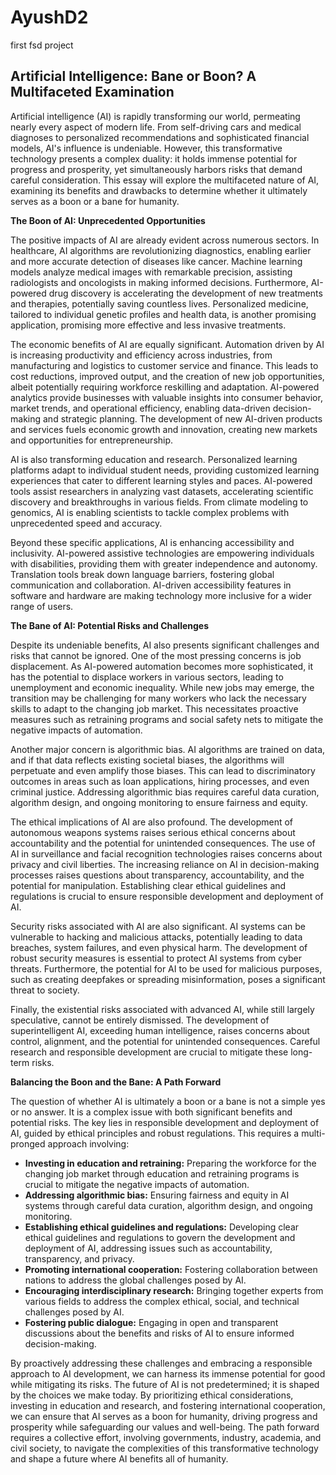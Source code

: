 # AyushD2
first fsd project
## Artificial Intelligence: Bane or Boon? A Multifaceted Examination

Artificial intelligence (AI) is rapidly transforming our world, permeating nearly every aspect of modern life. From self-driving cars and medical diagnoses to personalized recommendations and sophisticated financial models, AI's influence is undeniable.  However, this transformative technology presents a complex duality: it holds immense potential for progress and prosperity, yet simultaneously harbors risks that demand careful consideration.  This essay will explore the multifaceted nature of AI, examining its benefits and drawbacks to determine whether it ultimately serves as a boon or a bane for humanity.

**The Boon of AI: Unprecedented Opportunities**

The positive impacts of AI are already evident across numerous sectors.  In healthcare, AI algorithms are revolutionizing diagnostics, enabling earlier and more accurate detection of diseases like cancer.  Machine learning models analyze medical images with remarkable precision, assisting radiologists and oncologists in making informed decisions.  Furthermore, AI-powered drug discovery is accelerating the development of new treatments and therapies, potentially saving countless lives.  Personalized medicine, tailored to individual genetic profiles and health data, is another promising application, promising more effective and less invasive treatments.

The economic benefits of AI are equally significant.  Automation driven by AI is increasing productivity and efficiency across industries, from manufacturing and logistics to customer service and finance.  This leads to cost reductions, improved output, and the creation of new job opportunities, albeit potentially requiring workforce reskilling and adaptation.  AI-powered analytics provide businesses with valuable insights into consumer behavior, market trends, and operational efficiency, enabling data-driven decision-making and strategic planning.  The development of new AI-driven products and services fuels economic growth and innovation, creating new markets and opportunities for entrepreneurship.

AI is also transforming education and research.  Personalized learning platforms adapt to individual student needs, providing customized learning experiences that cater to different learning styles and paces.  AI-powered tools assist researchers in analyzing vast datasets, accelerating scientific discovery and breakthroughs in various fields.  From climate modeling to genomics, AI is enabling scientists to tackle complex problems with unprecedented speed and accuracy.

Beyond these specific applications, AI is enhancing accessibility and inclusivity.  AI-powered assistive technologies are empowering individuals with disabilities, providing them with greater independence and autonomy.  Translation tools break down language barriers, fostering global communication and collaboration.  AI-driven accessibility features in software and hardware are making technology more inclusive for a wider range of users.


**The Bane of AI: Potential Risks and Challenges**

Despite its undeniable benefits, AI also presents significant challenges and risks that cannot be ignored.  One of the most pressing concerns is job displacement.  As AI-powered automation becomes more sophisticated, it has the potential to displace workers in various sectors, leading to unemployment and economic inequality.  While new jobs may emerge, the transition may be challenging for many workers who lack the necessary skills to adapt to the changing job market.  This necessitates proactive measures such as retraining programs and social safety nets to mitigate the negative impacts of automation.

Another major concern is algorithmic bias.  AI algorithms are trained on data, and if that data reflects existing societal biases, the algorithms will perpetuate and even amplify those biases.  This can lead to discriminatory outcomes in areas such as loan applications, hiring processes, and even criminal justice.  Addressing algorithmic bias requires careful data curation, algorithm design, and ongoing monitoring to ensure fairness and equity.

The ethical implications of AI are also profound.  The development of autonomous weapons systems raises serious ethical concerns about accountability and the potential for unintended consequences.  The use of AI in surveillance and facial recognition technologies raises concerns about privacy and civil liberties.  The increasing reliance on AI in decision-making processes raises questions about transparency, accountability, and the potential for manipulation.  Establishing clear ethical guidelines and regulations is crucial to ensure responsible development and deployment of AI.

Security risks associated with AI are also significant.  AI systems can be vulnerable to hacking and malicious attacks, potentially leading to data breaches, system failures, and even physical harm.  The development of robust security measures is essential to protect AI systems from cyber threats.  Furthermore, the potential for AI to be used for malicious purposes, such as creating deepfakes or spreading misinformation, poses a significant threat to society.

Finally, the existential risks associated with advanced AI, while still largely speculative, cannot be entirely dismissed.  The development of superintelligent AI, exceeding human intelligence, raises concerns about control, alignment, and the potential for unintended consequences.  Careful research and responsible development are crucial to mitigate these long-term risks.


**Balancing the Boon and the Bane: A Path Forward**

The question of whether AI is ultimately a boon or a bane is not a simple yes or no answer.  It is a complex issue with both significant benefits and potential risks.  The key lies in responsible development and deployment of AI, guided by ethical principles and robust regulations.  This requires a multi-pronged approach involving:

* **Investing in education and retraining:** Preparing the workforce for the changing job market through education and retraining programs is crucial to mitigate the negative impacts of automation.
* **Addressing algorithmic bias:** Ensuring fairness and equity in AI systems through careful data curation, algorithm design, and ongoing monitoring.
* **Establishing ethical guidelines and regulations:** Developing clear ethical guidelines and regulations to govern the development and deployment of AI, addressing issues such as accountability, transparency, and privacy.
* **Promoting international cooperation:** Fostering collaboration between nations to address the global challenges posed by AI.
* **Encouraging interdisciplinary research:** Bringing together experts from various fields to address the complex ethical, social, and technical challenges posed by AI.
* **Fostering public dialogue:** Engaging in open and transparent discussions about the benefits and risks of AI to ensure informed decision-making.


By proactively addressing these challenges and embracing a responsible approach to AI development, we can harness its immense potential for good while mitigating its risks.  The future of AI is not predetermined; it is shaped by the choices we make today.  By prioritizing ethical considerations, investing in education and research, and fostering international cooperation, we can ensure that AI serves as a boon for humanity, driving progress and prosperity while safeguarding our values and well-being.  The path forward requires a collective effort, involving governments, industry, academia, and civil society, to navigate the complexities of this transformative technology and shape a future where AI benefits all of humanity.
